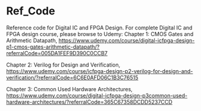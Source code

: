 # Ref_Code
Reference code for Digital IC and FPGA Design.
For complete Digital IC and FPGA design course, please browse to Udemy:
Chapter 1: CMOS Gates and Arithmetic Datapath, https://www.udemy.com/course/digital-icfpga-design-p1-cmos-gates-arithmetic-datapath/?referralCode=005DA1FEF9D390C0CCB7

Chapter 2: Verilog for Design and Verification, https://www.udemy.com/course/icfpga-design-p2-verilog-for-design-and-verification/?referralCode=6C6E0AFD06C1B3C76515

Chapter 3: Common Used Hardware Architectures, https://www.udemy.com/course/digital-icfpga-design-p3common-used-hardware-architectures/?referralCode=365C67358DCDD5237CCD
